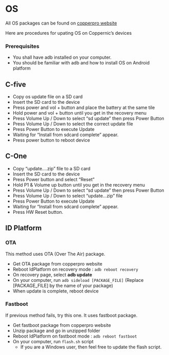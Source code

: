 OS
==

All OS packages can be found on [copperpro website](https://copperpro.coppernic.fr/copperpro-downloads/)

Here are procedures for upating OS on Coppernic’s devices

### Prerequisites

* You shall have adb installed on your computer.
* You should be familiar with adb and how to install OS on Android platform

C-five
------

- Copy os update file on a SD card
- Insert the SD card to the device
- Press power and vol + button and place the battery at the same tile
- Hold power and vol + button until you get in the recovery menu
- Press Volume Up / Down to select “sd update” then press Power Button
- Press Volume Up / Down to select the correct update file
- Press Power Button to execute Update
- Waiting for “Install from sdcard complete” appear.
- Press power button to reboot device

C-One
-----

- Copy “update….zip” file to a SD card
- Insert the SD card to the device
- Press Power button and select “Reset”
- Hold P1 & Volume up button until you get in the recovery menu
- Press Volume Up / Down to select “sd update” then press Power Button
- Press Volume Up / Down to select “update…zip” file
- Press Power Button to execute Update
- Waiting for “Install from sdcard complete” appear.
- Press HW Reset button.

ID Platform
-----------

### OTA

This method uses OTA (Over The Air) package.

* Get OTA package from copperpro website
* Reboot IdPlatform on recovery mode : `adb reboot recovery`
* On recovery page, select **adb update**
* On your computer, run `adb sideload [PACKAGE_FILE]` (Replace [PACKAGE_FILE] by the name of your package)
* When update is complete, reboot device

### Fastboot

If previous method fails, try this one. It uses fastboot package.

* Get fastboot package from copperpro website
* Unzip package and go in unzipped folder
* Reboot IdPlatform on fastboot mode : `adb reboot fastboot`
* On your computer, run `flash.sh` script
    * If you are a Windows user, then feel free to update the flash script.
